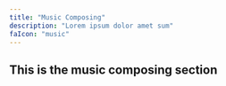 ```yaml
---
title: "Music Composing"
description: "Lorem ipsum dolor amet sum"
faIcon: "music"
---
```


## This is the music composing section